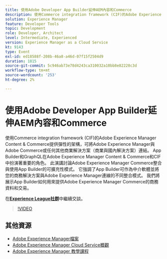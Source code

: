 ```yaml
---
title: 使用Adobe Developer App Builder延伸AEM內容和Commerce
description: 使用Commerce integration framework (CIF)的Adobe Experience Manager Content & Commerce提供彈性的架構，可將Adobe Experience Manager與Adobe Commerce或任何其他商業解決方案（商業與國內解決方案）連結。 App Builder和GraphQL在Adobe Experience Manager Content & Commerce和CIF中扮演著重要的角色。 此演講討論Adobe Experience Manager Commerce整合與使用App Builder的可擴充性模式。 它強調了App Builder可作為中介軟體並將您的商務解決方案與Adobe Experience Manager連線的不同整合模式。 我們將展示App Builder如何用來提供Adobe Experience Manager Commerce的商務資料和交易。
solution: Experience Manager
feature: Developer Tools
topic: Development
role: Developer, Architect
level: Intermediate, Experienced
version: Experience Manager as a Cloud Service
kt: 9143
type: Event
exl-id: ed18588f-208b-46a8-a46d-07f15f2504d9
duration: 1815
source-git-commit: 5c946ab73e78d4243ca310032a10bb8e82228c3d
workflow-type: tm+mt
source-wordcount: '253'
ht-degree: 2%

---
```


# 使用Adobe Developer App Builder延伸AEM內容和Commerce

使用Commerce integration framework (CIF)的Adobe Experience Manager Content &amp; Commerce提供彈性的架構，可將Adobe Experience Manager與Adobe Commerce或任何其他商業解決方案（商業與國內解決方案）連結。 App Builder和GraphQL在Adobe Experience Manager Content &amp; Commerce和CIF中扮演著重要的角色。 此演講討論Adobe Experience Manager Commerce整合與使用App Builder的可擴充性模式。 它強調了App Builder可作為中介軟體並將您的商務解決方案與Adobe Experience Manager連線的不同整合模式。 我們將展示App Builder如何用來提供Adobe Experience Manager Commerce的商務資料和交易。

在&#x200B;**[Experience League社群](https://adobe.ly/3om4942)**&#x200B;中繼續交談。

>[!VIDEO](https://video.tv.adobe.com/v/337567/?quality=12&learn=on&hidetitle=true)

## 其他資源

- [Adobe Experience Manager檔案](https://experienceleague.adobe.com/docs/experience-manager-cloud-service.html?lang=zh-Hant)
- [Adobe Experience Manager Cloud Service概觀](https://experienceleague.adobe.com/docs/experience-manager-cloud-service/overview/home.html?lang=zh-Hant)
- [Adobe Experience Manager 教學課程](https://experienceleague.adobe.com/docs/experience-manager-tutorials.html?lang=zh-Hant)
